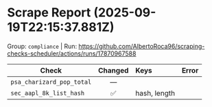 # Scrape Report (2025-09-19T22:15:37.881Z)

Group: `compliance`  |  Run: https://github.com/AlbertoRoca96/scraping-checks-scheduler/actions/runs/17870967588

| Check | Changed | Keys | Error |
|---|:---:|:--|:--|
| `psa_charizard_pop_total` | — |  |  |
| `sec_aapl_8k_list_hash` | ✅ | hash, length |  |
